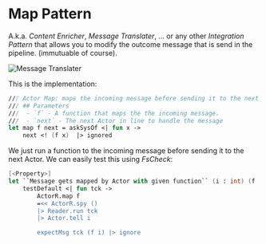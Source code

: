# Map Pattern
A.k.a. _Content Enricher_, _Message Translater_, ... or any other _Integration Pattern_ that allows you to modify the outcome message that is send in the pipeline.
(immutuable of course).

![Message Translater](http://www.enterpriseintegrationpatterns.com/img/MessageTranslator.gif)

This is the implementation:

```fsharp
/// Actor Map: maps the incoming message before sending it to the next Actor.
/// ## Parameters
///  - `f` - A function that maps the the incoming message.
///  - `next` - The next Actor in line to handle the message
let map f next = askSysOf <| fun x -> 
    next <! (f x)  |> ignored
```

We just run a function to the incoming message before sending it to the next Actor.
We can easily test this using _FsCheck_:

```fsharp
[<Property>]
let ``Message gets mapped by Actor with given function`` (i : int) (f : int -> int) =
    testDefault <| fun tck ->
        ActorR.map f
        =<< ActorR.spy ()
        |> Reader.run tck
        |> Actor.tell i

        expectMsg tck (f i) |> ignore
```

